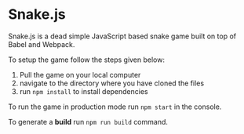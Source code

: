 # Snake.js

Snake.js is a dead simple JavaScript based snake game built on top of Babel and Webpack.

To setup the game follow the steps given below:

1. Pull the game on your local computer
2. navigate to the directory where you have cloned the files
3. run ``` npm install ``` to install dependencies

To run the game in production mode run ``` npm start ``` in the console.

To generate a **build** run ```npm run build``` command.